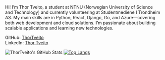 Hi!
I’m Thor Tveito, a student at NTNU (Norwegian University of Science and Technology) and currently volunteering at Studentmediene I Trondheim AS. My main skills are in Python, React, Django, Go, and Azure—covering both web development and cloud solutions. I’m passionate about building scalable applications and learning new technologies.

GitHub: [ThorTveito](https://github.com/ThorTveito)  
LinkedIn: [Thor Tveito](https://www.linkedin.com/in/thor-tveito-114969274/) 

![ThorTveito's GitHub Stats](https://github-readme-stats.vercel.app/api?username=ThorTveito&show_icons=true&theme=default)
[![Top Langs](https://github-readme-stats.vercel.app/api/top-langs/?username=ThorTveito&layout=compact)](https://github.com/ThorTveito?tab=repositories)
